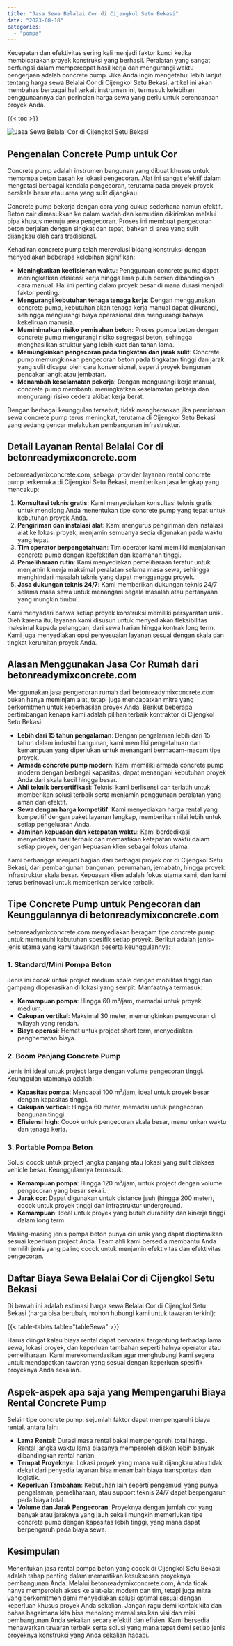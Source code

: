 ```yaml
---
title: "Jasa Sewa Belalai Cor di Cijengkol Setu Bekasi"
date: "2023-08-18"
categories: 
  - "pompa"
---
```


Kecepatan dan efektivitas sering kali menjadi faktor kunci ketika membicarakan proyek konstruksi yang berhasil. Peralatan yang sangat berfungsi dalam mempercepat hasil kerja dan mengurangi waktu pengerjaan adalah concrete pump. Jika Anda ingin mengetahui lebih lanjut tentang harga sewa Belalai Cor di Cijengkol Setu Bekasi, artikel ini akan membahas berbagai hal terkait instrumen ini, termasuk kelebihan penggunaannya dan perincian harga sewa yang perlu untuk perencanaan proyek Anda.

{{< toc >}}

![Jasa Sewa Belalai Cor di Cijengkol Setu Bekasi](https://betoncor8.github.io/pump/concrete-pump%20(26).png)

## Pengenalan Concrete Pump untuk Cor

Concrete pump adalah instrumen bangunan yang dibuat khusus untuk memompa beton basah ke lokasi pengecoran. Alat ini sangat efektif dalam mengatasi berbagai kendala pengecoran, terutama pada proyek-proyek berskala besar atau area yang sulit dijangkau.

Concrete pump bekerja dengan cara yang cukup sederhana namun efektif. Beton cair dimasukkan ke dalam wadah dan kemudian dikirimkan melalui pipa khusus menuju area pengecoran. Proses ini membuat pengecoran beton berjalan dengan singkat dan tepat, bahkan di area yang sulit dijangkau oleh cara tradisional.

Kehadiran concrete pump telah merevolusi bidang konstruksi dengan menyediakan beberapa kelebihan signifikan:

- **Meningkatkan keefisienan waktu**: Penggunaan concrete pump dapat meningkatkan efisiensi kerja hingga lima puluh persen dibandingkan cara manual. Hal ini penting dalam proyek besar di mana durasi menjadi faktor penting.
- **Mengurangi kebutuhan tenaga tenaga kerja**: Dengan menggunakan concrete pump, kebutuhan akan tenaga kerja manual dapat dikurangi, sehingga mengurangi biaya operasional dan mengurangi bahaya kekeliruan manusia.
- **Meminimalkan risiko pemisahan beton**: Proses pompa beton dengan concrete pump mengurangi risiko segregasi beton, sehingga menghasilkan struktur yang lebih kuat dan tahan lama.
- **Memungkinkan pengecoran pada tingkatan dan jarak sulit**: Concrete pump memungkinkan pengecoran beton pada tingkatan tinggi dan jarak yang sulit dicapai oleh cara konvensional, seperti proyek bangunan pencakar langit atau jembatan.
- **Menambah keselamatan pekerja**: Dengan mengurangi kerja manual, concrete pump membantu meningkatkan keselamatan pekerja dan mengurangi risiko cedera akibat kerja berat.

Dengan berbagai keunggulan tersebut, tidak mengherankan jika permintaan sewa concrete pump terus meningkat, terutama di Cijengkol Setu Bekasi yang sedang gencar melakukan pembangunan infrastruktur.

## Detail Layanan Rental Belalai Cor di betonreadymixconcrete.com

betonreadymixconcrete.com, sebagai provider layanan rental concrete pump terkemuka di Cijengkol Setu Bekasi, memberikan jasa lengkap yang mencakup:

1. **Konsultasi teknis gratis**: Kami menyediakan konsultasi teknis gratis untuk menolong Anda menentukan tipe concrete pump yang tepat untuk kebutuhan proyek Anda.
2. **Pengiriman dan instalasi alat**: Kami mengurus pengiriman dan instalasi alat ke lokasi proyek, menjamin semuanya sedia digunakan pada waktu yang tepat.
3. **Tim operator berpengetahuan**: Tim operator kami memiliki menjalankan concrete pump dengan keefektifan dan keamanan tinggi.
4. **Pemeliharaan rutin**: Kami menyediakan pemeliharaan teratur untuk menjamin kinerja maksimal peralatan selama masa sewa, sehingga menghindari masalah teknis yang dapat mengganggu proyek.
5. **Jasa dukungan teknis 24/7**: Kami memberikan dukungan teknis 24/7 selama masa sewa untuk menangani segala masalah atau pertanyaan yang mungkin timbul.

Kami menyadari bahwa setiap proyek konstruksi memiliki persyaratan unik. Oleh karena itu, layanan kami disusun untuk menyediakan fleksibilitas maksimal kepada pelanggan, dari sewa harian hingga kontrak long term. Kami juga menyediakan opsi penyesuaian layanan sesuai dengan skala dan tingkat kerumitan proyek Anda.

## Alasan Menggunakan Jasa Cor Rumah dari betonreadymixconcrete.com

Menggunakan jasa pengecoran rumah dari betonreadymixconcrete.com bukan hanya meminjam alat, tetapi juga mendapatkan mitra yang berkomitmen untuk keberhasilan proyek Anda. Berikut beberapa pertimbangan kenapa kami adalah pilihan terbaik kontraktor di Cijengkol Setu Bekasi:

- **Lebih dari 15 tahun pengalaman**: Dengan pengalaman lebih dari 15 tahun dalam industri bangunan, kami memiliki pengetahuan dan kemampuan yang diperlukan untuk menangani bermacam-macam tipe proyek.
- **Armada concrete pump modern**: Kami memiliki armada concrete pump modern dengan berbagai kapasitas, dapat menangani kebutuhan proyek Anda dari skala kecil hingga besar.
- **Ahli teknik bersertifikasi**: Teknisi kami berlisensi dan terlatih untuk memberikan solusi terbaik serta menjamin penggunaan peralatan yang aman dan efektif.
- **Sewa dengan harga kompetitif**: Kami menyediakan harga rental yang kompetitif dengan paket layanan lengkap, memberikan nilai lebih untuk setiap pengeluaran Anda.
- **Jaminan kepuasan dan ketepatan waktu**: Kami berdedikasi menyediakan hasil terbaik dan memastikan ketepatan waktu dalam setiap proyek, dengan kepuasan klien sebagai fokus utama.

Kami berbangga menjadi bagian dari berbagai proyek cor di Cijengkol Setu Bekasi, dari pembangunan bangunan, perumahan, jemabatn, hingga proyek infrastruktur skala besar. Kepuasan klien adalah fokus utama kami, dan kami terus berinovasi untuk memberikan service terbaik.

## Tipe Concrete Pump untuk Pengecoran dan Keunggulannya di betonreadymixconcrete.com

betonreadymixconcrete.com menyediakan beragam tipe concrete pump untuk memenuhi kebutuhan spesifik setiap proyek. Berikut adalah jenis-jenis utama yang kami tawarkan beserta keunggulannya:

### 1\. Standard/Mini Pompa Beton

Jenis ini cocok untuk project medium scale dengan mobilitas tinggi dan gampang dioperasikan di lokasi yang sempit. Manfaatnya termasuk:

- **Kemampuan pompa**: Hingga 60 m³/jam, memadai untuk proyek medium.
- **Cakupan vertikal**: Maksimal 30 meter, memungkinkan pengecoran di wilayah yang rendah.
- **Biaya operasi**: Hemat untuk project short term, menyediakan penghematan biaya.

### 2\. Boom Panjang Concrete Pump

Jenis ini ideal untuk project large dengan volume pengecoran tinggi. Keunggulan utamanya adalah:

- **Kapasitas pompa**: Mencapai 100 m³/jam, ideal untuk proyek besar dengan kapasitas tinggi.
- **Cakupan vertical**: Hingga 60 meter, memadai untuk pengecoran bangunan tinggi.
- **Efisiensi high**: Cocok untuk pengecoran skala besar, menurunkan waktu dan tenaga kerja.

### 3\. Portable Pompa Beton

Solusi cocok untuk project jangka panjang atau lokasi yang sulit diakses vehicle besar. Keunggulannya termasuk:

- **Kemampuan pompa**: Hingga 120 m³/jam, untuk project dengan volume pengecoran yang besar sekali.
- **Jarak cor**: Dapat digunakan untuk distance jauh (hingga 200 meter), cocok untuk proyek tinggi dan infrastruktur underground.
- **Kemampuan**: Ideal untuk proyek yang butuh durability dan kinerja tinggi dalam long term.

Masing-masing jenis pompa beton punya ciri unik yang dapat dioptimalkan sesuai keperluan project Anda. Team ahli kami bersedia membantu Anda memilih jenis yang paling cocok untuk menjamin efektivitas dan efektivitas pengecoran.

## Daftar Biaya Sewa Belalai Cor di Cijengkol Setu Bekasi

Di bawah ini adalah estimasi harga sewa Belalai Cor di Cijengkol Setu Bekasi (harga bisa berubah, mohon hubungi kami untuk tawaran terkini):

{{< table-tables table="tableSewa" >}}

Harus diingat kalau biaya rental dapat bervariasi tergantung terhadap lama sewa, lokasi proyek, dan keperluan tambahan seperti halnya operator atau pemeliharaan. Kami merekomendasikan agar menghubungi kami segera untuk mendapatkan tawaran yang sesuai dengan keperluan spesifik proyeknya Anda sekalian.

## Aspek-aspek apa saja yang Mempengaruhi Biaya Rental Concrete Pump

Selain tipe concrete pump, sejumlah faktor dapat mempengaruhi biaya rental, antara lain:

- **Lama Rental**: Durasi masa rental bakal mempengaruhi total harga. Rental jangka waktu lama biasanya memperoleh diskon lebih banyak dibandingkan rental harian.
- **Tempat Proyeknya**: Lokasi proyek yang mana sulit dijangkau atau tidak dekat dari penyedia layanan bisa menambah biaya transportasi dan logistik.
- **Keperluan Tambahan**: Kebutuhan lain seperti pengemudi yang punya pengalaman, pemeliharaan, atau support teknis 24/7 dapat berpengaruh pada biaya total.
- **Volume dan Jarak Pengecoran**: Proyeknya dengan jumlah cor yang banyak atau jaraknya yang jauh sekali mungkin memerlukan tipe concrete pump dengan kapasitas lebih tinggi, yang mana dapat berpengaruh pada biaya sewa.

## Kesimpulan

Menentukan jasa rental pompa beton yang cocok di Cijengkol Setu Bekasi adalah tahap penting dalam memastikan kesuksesan proyeknya pembangunan Anda. Melalui betonreadymixconcrete.com, Anda tidak hanya memperoleh akses ke alat-alat modern dan tim, tetapi juga mitra yang berkomitmen demi menyediakan solusi optimal sesuai dengan keperluan khusus proyek Anda sekalian. Jangan ragu demi kontak kita dan bahas bagaimana kita bisa menolong merealisasikan visi dan misi pembangunan Anda sekalian secara efektif dan efisien. Kami bersedia menawarkan tawaran terbaik serta solusi yang mana tepat demi setiap jenis proyeknya konstruksi yang Anda sekalian hadapi.
